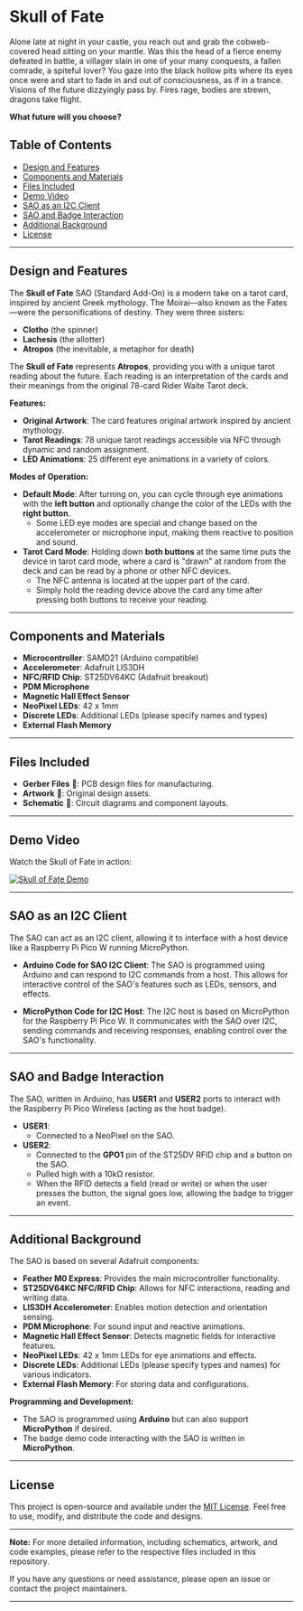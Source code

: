 # Skull of Fate

Alone late at night in your castle, you reach out and grab the cobweb-covered head sitting on your mantle. Was this the head of a fierce enemy defeated in battle, a villager slain in one of your many conquests, a fallen comrade, a spiteful lover? You gaze into the black hollow pits where its eyes once were and start to fade in and out of consciousness, as if in a trance. Visions of the future dizzyingly pass by. Fires rage, bodies are strewn, dragons take flight.

**What future will you choose?**

## Table of Contents

- [Design and Features](#design-and-features)
- [Components and Materials](#components-and-materials)
- [Files Included](#files-included)
- [Demo Video](#demo-video)
- [SAO as an I2C Client](#sao-as-an-i2c-client)
- [SAO and Badge Interaction](#sao-and-badge-interaction)
- [Additional Background](#additional-background)
- [License](#license)

---

## Design and Features

The **Skull of Fate** SAO (Standard Add-On) is a modern take on a tarot card, inspired by ancient Greek mythology. The Moirai—also known as the Fates—were the personifications of destiny. They were three sisters:

- **Clotho** (the spinner)
- **Lachesis** (the allotter)
- **Atropos** (the inevitable, a metaphor for death)

The **Skull of Fate** represents **Atropos**, providing you with a unique tarot reading about the future. Each reading is an interpretation of the cards and their meanings from the original 78-card Rider Waite Tarot deck.

**Features:**

- **Original Artwork**: The card features original artwork inspired by ancient mythology.
- **Tarot Readings**: 78 unique tarot readings accessible via NFC through dynamic and random assignment.
- **LED Animations**: 25 different eye animations in a variety of colors.

**Modes of Operation:**

- **Default Mode**: After turning on, you can cycle through eye animations with the **left button** and optionally change the color of the LEDs with the **right button**.
  - Some LED eye modes are special and change based on the accelerometer or microphone input, making them reactive to position and sound.
- **Tarot Card Mode**: Holding down **both buttons** at the same time puts the device in tarot card mode, where a card is "drawn" at random from the deck and can be read by a phone or other NFC devices.
  - The NFC antenna is located at the upper part of the card.
  - Simply hold the reading device above the card any time after pressing both buttons to receive your reading.

---

## Components and Materials

- **Microcontroller**: SAMD21 (Arduino compatible)
- **Accelerometer**: Adafruit LIS3DH
- **NFC/RFID Chip**: ST25DV64KC (Adafruit breakout)
- **PDM Microphone**
- **Magnetic Hall Effect Sensor**
- **NeoPixel LEDs**: 42 x 1mm
- **Discrete LEDs**: Additional LEDs (please specify names and types)
- **External Flash Memory**

---

## Files Included

- **Gerber Files** 🐹: PCB design files for manufacturing.
- **Artwork** 🎨: Original design assets.
- **Schematic** 📂: Circuit diagrams and component layouts.

---

## Demo Video

Watch the Skull of Fate in action:

[![Skull of Fate Demo](https://img.youtube.com/vi/K-RiMK6Kz78/0.jpg)](https://www.youtube.com/watch?v=K-RiMK6Kz78)

---

## SAO as an I2C Client

The SAO can act as an I2C client, allowing it to interface with a host device like a Raspberry Pi Pico W running MicroPython.

- **Arduino Code for SAO I2C Client**: The SAO is programmed using Arduino and can respond to I2C commands from a host. This allows for interactive control of the SAO's features such as LEDs, sensors, and effects.

- **MicroPython Code for I2C Host**: The I2C host is based on MicroPython for the Raspberry Pi Pico W. It communicates with the SAO over I2C, sending commands and receiving responses, enabling control over the SAO's functionality.

---

## SAO and Badge Interaction

The SAO, written in Arduino, has **USER1** and **USER2** ports to interact with the Raspberry Pi Pico Wireless (acting as the host badge).

- **USER1**:
  - Connected to a NeoPixel on the SAO.
- **USER2**:
  - Connected to the **GPO1** pin of the ST25DV RFID chip and a button on the SAO.
  - Pulled high with a 10kΩ resistor.
  - When the RFID detects a field (read or write) or when the user presses the button, the signal goes low, allowing the badge to trigger an event.

---

## Additional Background

The SAO is based on several Adafruit components:

- **Feather M0 Express**: Provides the main microcontroller functionality.
- **ST25DV64KC NFC/RFID Chip**: Allows for NFC interactions, reading and writing data.
- **LIS3DH Accelerometer**: Enables motion detection and orientation sensing.
- **PDM Microphone**: For sound input and reactive animations.
- **Magnetic Hall Effect Sensor**: Detects magnetic fields for interactive features.
- **NeoPixel LEDs**: 42 x 1mm LEDs for eye animations and effects.
- **Discrete LEDs**: Additional LEDs (please specify types and names) for various indicators.
- **External Flash Memory**: For storing data and configurations.

**Programming and Development:**

- The SAO is programmed using **Arduino** but can also support **MicroPython** if desired.
- The badge demo code interacting with the SAO is written in **MicroPython**.

---

## License

This project is open-source and available under the [MIT License](LICENSE). Feel free to use, modify, and distribute the code and designs.

---

**Note:** For more detailed information, including schematics, artwork, and code examples, please refer to the respective files included in this repository.

If you have any questions or need assistance, please open an issue or contact the project maintainers.

---
